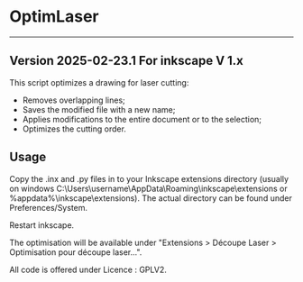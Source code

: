 # OptimLaser
-----
Version 2025-02-23.1
For inkscape V 1.x
-----
This script optimizes a drawing for laser cutting:

- Removes overlapping lines;
- Saves the modified file with a new name;
- Applies modifications to the entire document or to the selection;
- Optimizes the cutting order.

Usage
-----

Copy the .inx and .py files in to your Inkscape extensions directory (usually on windows C:\Users\username\AppData\Roaming\inkscape\extensions or %appdata%\inkscape\extensions). 
The actual directory can be found under Preferences/System.

Restart inkscape.

The optimisation will be available under "Extensions > Découpe Laser > Optimisation pour découpe laser...".

All code is offered under Licence : GPLV2.